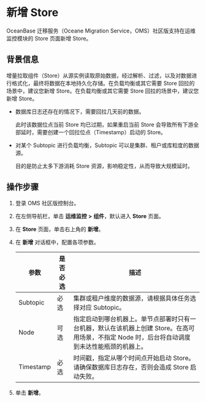 # 新增 Store

OceanBase 迁移服务（Oceane Migration Service，OMS）社区版支持在运维监控模块的 Store 页面新增 Store。

## 背景信息

增量拉取组件（Store）从源实例读取原始数据，经过解析、过滤，以及对数据进行格式化，最终将数据在本地持久化存储。在负载均衡或其它需要 Store 回拉的场景中，建议您新增 Store。在负载均衡或其它需要 Store 回拉的场景中，建议您新增 Store。

* 数据库日志还存在的情况下，需要回拉几天前的数据。

  此时该数据位点当前 Store 均已过期，如果重启当前 Store 会导致所有下游全部延时，需要创建一个回拉位点（Timestamp）启动的 Store。
  
* 对某个 Subtopic 进行负载均衡，Subtopic 可以是集群、租户或库粒度的数据源。

  目的是防止太多下游消耗 Store 资源，影响稳定性，从而导致大规模延时。

## 操作步骤

1. 登录 OMS 社区版控制台。

2. 在左侧导航栏，单击 **运维监控** **\>** **组件**，默认进入 **Store** 页面。

3. 在 **Store** 页面，单击右上角的 **新增**。

4. 在 **新增** 对话框中，配置各项参数。

   |    参数     | 是否必选 |                                               描述                                               |
   |-----------|------|------------------------------------------------------------------------------------------------|
   | Subtopic  | 必选   | 集群或租户维度的数据源，请根据具体任务选择对应 Subtopic。                                                              |
   | Node      | 可选   | 指定启动到哪台机器上。单节点部署时只有一台机器，默认在该机器上创建 Store。在高可用场景，不指定 Node 时，后台将自动调度到未达性能瓶颈的机器上。 |
   | Timestamp | 必选   | 时间戳，指定从哪个时间点开始启动 Store。请确保数据库日志存在，否则会造成 Store 启动失败。                           |

5. 单击 **新增**。

